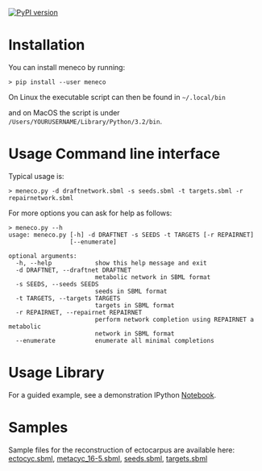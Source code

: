 [![PyPI version](https://img.shields.io/pypi/v/meneco.svg)](https://pypi.org/project/meneco/)
# Installation

You can install meneco by running:

    > pip install --user meneco

On Linux the executable script can then be found in `~/.local/bin`

and on MacOS the script is under `/Users/YOURUSERNAME/Library/Python/3.2/bin`.


# Usage Command line interface

Typical usage is:

    > meneco.py -d draftnetwork.sbml -s seeds.sbml -t targets.sbml -r repairnetwork.sbml

For more options you can ask for help as follows:

    > meneco.py --h
    usage: meneco.py [-h] -d DRAFTNET -s SEEDS -t TARGETS [-r REPAIRNET]
                     [--enumerate]

    optional arguments:
      -h, --help            show this help message and exit
      -d DRAFTNET, --draftnet DRAFTNET
                            metabolic network in SBML format
      -s SEEDS, --seeds SEEDS
                            seeds in SBML format
      -t TARGETS, --targets TARGETS
                            targets in SBML format
      -r REPAIRNET, --repairnet REPAIRNET
                            perform network completion using REPAIRNET a metabolic
                            network in SBML format
      --enumerate           enumerate all minimal completions


# Usage Library

For a guided example, see a demonstration IPython [Notebook](http://nbviewer.jupyter.org/github/bioasp/meneco/blob/master/meneco.ipynb).


# Samples

Sample files for the reconstruction of ectocarpus are available here: [ectocyc.sbml][1], [metacyc_16-5.sbml][2], [seeds.sbml][3], [targets.sbml][4]

[1]: http://bioasp.github.io/downloads/samples/ectodata/ectocyc.sbml
[2]: http://bioasp.github.io/downloads/samples/ectodata/metacyc_16-5.sbml
[3]: http://bioasp.github.io/downloads/samples/ectodata/seeds.sbml
[4]: http://bioasp.github.io/downloads/samples/ectodata/targets.sbml
